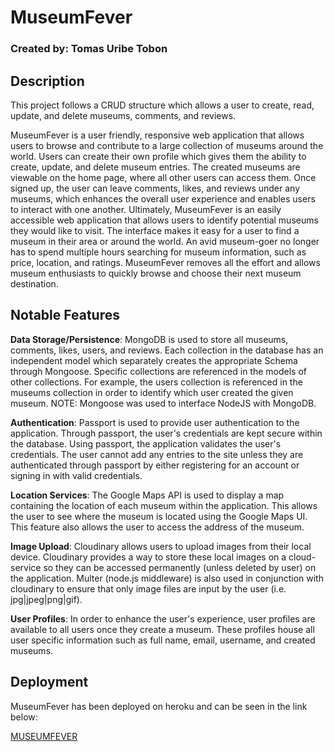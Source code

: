 # MuseumFever
### Created by: Tomas Uribe Tobon

## Description

This project follows a CRUD structure which allows a user to create, read, update, and delete museums, comments, and reviews.

MuseumFever is a user friendly, responsive web application that allows users to browse and contribute to a large collection of museums around the world. Users can create their own profile which gives them the ability to create, update, and delete museum entries. The created museums are viewable on the home page, where all other users can access them. Once signed up, the user can leave comments, likes, and reviews under any museums, which enhances the overall user experience and enables users to interact with one another. Ultimately, MuseumFever is an easily accessible web application that allows users to identify potential museums they would like to visit. The interface makes it easy for a user to find a museum in their area or around the world. An avid museum-goer no longer has to spend multiple hours searching for museum information, such as price, location, and ratings. MuseumFever removes all the effort and allows museum enthusiasts to quickly browse and choose their next museum destination.

## Notable Features

**Data Storage/Persistence**:  MongoDB is used to store all museums, comments, likes, users, and reviews. Each collection in the database has an independent model which separately creates the appropriate Schema through Mongoose. Specific collections are referenced in the models of other collections. For example, the users collection is referenced in the museums collection in order to identify which user created the given museum. NOTE: Mongoose was used to interface NodeJS with MongoDB.

**Authentication**: Passport is used to provide user authentication to the application. Through passport, the user's credentials are kept secure within the database. Using passport, the application validates the user's credentials. The user cannot add any entries to the site unless they are authenticated through passport by either registering for an account or signing in with valid credentials.

**Location Services**: The Google Maps API is used to display a map containing the location of each museum within the application. This allows the user to see where the museum is located using the Google Maps UI. This feature also allows the user to access the address of the museum.

**Image Upload**: Cloudinary allows users to upload images from their local device. Cloudinary provides a way to store these local images on a cloud-service so they can be accessed permanently (unless deleted by user) on the application. Multer (node.js middleware) is also used in conjunction with cloudinary to ensure that only image files are input by the user (i.e. jpg|jpeg|png|gif).

**User Profiles**: In order to enhance the user's experience, user profiles are available to all users once they create a museum. These profiles house all user specific information such as full name, email, username, and created museums. 

## Deployment 
MuseumFever has been deployed on heroku and can be seen in the link below:

[MUSEUMFEVER](https://museumfever.herokuapp.com/)

